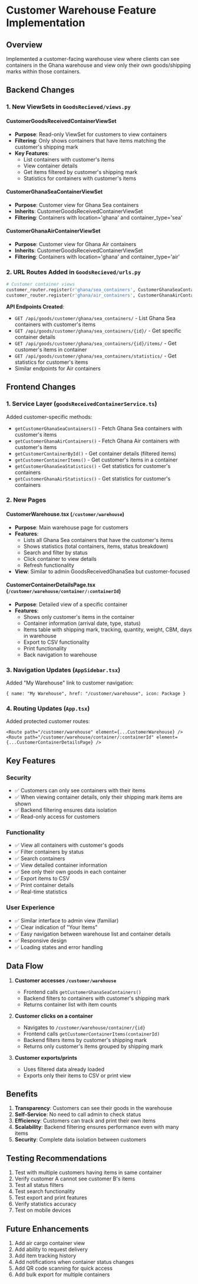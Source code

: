 # Customer Warehouse Feature Implementation

## Overview
Implemented a customer-facing warehouse view where clients can see containers in the Ghana warehouse and view only their own goods/shipping marks within those containers.

## Backend Changes

### 1. New ViewSets in `GoodsRecieved/views.py`

#### CustomerGoodsReceivedContainerViewSet
- **Purpose**: Read-only ViewSet for customers to view containers
- **Filtering**: Only shows containers that have items matching the customer's shipping mark
- **Key Features**:
  - List containers with customer's items
  - View container details
  - Get items filtered by customer's shipping mark
  - Statistics for containers with customer's items

#### CustomerGhanaSeaContainerViewSet
- **Purpose**: Customer view for Ghana Sea containers
- **Inherits**: CustomerGoodsReceivedContainerViewSet
- **Filtering**: Containers with location='ghana' and container_type='sea'

#### CustomerGhanaAirContainerViewSet  
- **Purpose**: Customer view for Ghana Air containers
- **Inherits**: CustomerGoodsReceivedContainerViewSet
- **Filtering**: Containers with location='ghana' and container_type='air'

### 2. URL Routes Added in `GoodsRecieved/urls.py`

```python
# Customer container views
customer_router.register(r'ghana/sea_containers', CustomerGhanaSeaContainerViewSet, basename='customer-ghana-sea-containers')
customer_router.register(r'ghana/air_containers', CustomerGhanaAirContainerViewSet, basename='customer-ghana-air-containers')
```

**API Endpoints Created**:
- `GET /api/goods/customer/ghana/sea_containers/` - List Ghana Sea containers with customer's items
- `GET /api/goods/customer/ghana/sea_containers/{id}/` - Get specific container details
- `GET /api/goods/customer/ghana/sea_containers/{id}/items/` - Get customer's items in container
- `GET /api/goods/customer/ghana/sea_containers/statistics/` - Get statistics for customer's items
- Similar endpoints for Air containers

## Frontend Changes

### 1. Service Layer (`goodsReceivedContainerService.ts`)

Added customer-specific methods:
- `getCustomerGhanaSeaContainers()` - Fetch Ghana Sea containers with customer's items
- `getCustomerGhanaAirContainers()` - Fetch Ghana Air containers with customer's items
- `getCustomerContainerById()` - Get container details (filtered items)
- `getCustomerContainerItems()` - Get customer's items in a container
- `getCustomerGhanaSeaStatistics()` - Get statistics for customer's containers
- `getCustomerGhanaAirStatistics()` - Get statistics for customer's containers

### 2. New Pages

#### CustomerWarehouse.tsx (`/customer/warehouse`)
- **Purpose**: Main warehouse page for customers
- **Features**:
  - Lists all Ghana Sea containers that have the customer's items
  - Shows statistics (total containers, items, status breakdown)
  - Search and filter by status
  - Click container to view details
  - Refresh functionality
- **View**: Similar to admin GoodsReceivedGhanaSea but customer-focused

#### CustomerContainerDetailsPage.tsx (`/customer/warehouse/container/:containerId`)
- **Purpose**: Detailed view of a specific container
- **Features**:
  - Shows only customer's items in the container
  - Container information (arrival date, type, status)
  - Items table with shipping mark, tracking, quantity, weight, CBM, days in warehouse
  - Export to CSV functionality
  - Print functionality
  - Back navigation to warehouse

### 3. Navigation Updates (`AppSidebar.tsx`)

Added "My Warehouse" link to customer navigation:
```tsx
{ name: "My Warehouse", href: "/customer/warehouse", icon: Package }
```

### 4. Routing Updates (`App.tsx`)

Added protected customer routes:
```tsx
<Route path="/customer/warehouse" element={...CustomerWarehouse} />
<Route path="/customer/warehouse/container/:containerId" element={...CustomerContainerDetailsPage} />
```

## Key Features

### Security
- ✅ Customers can only see containers with their items
- ✅ When viewing container details, only their shipping mark items are shown
- ✅ Backend filtering ensures data isolation
- ✅ Read-only access for customers

### Functionality
- ✅ View all containers with customer's goods
- ✅ Filter containers by status
- ✅ Search containers
- ✅ View detailed container information
- ✅ See only their own goods in each container
- ✅ Export items to CSV
- ✅ Print container details
- ✅ Real-time statistics

### User Experience
- ✅ Similar interface to admin view (familiar)
- ✅ Clear indication of "Your Items"
- ✅ Easy navigation between warehouse list and container details
- ✅ Responsive design
- ✅ Loading states and error handling

## Data Flow

1. **Customer accesses `/customer/warehouse`**
   - Frontend calls `getCustomerGhanaSeaContainers()`
   - Backend filters to containers with customer's shipping mark
   - Returns container list with item counts

2. **Customer clicks on a container**
   - Navigates to `/customer/warehouse/container/{id}`
   - Frontend calls `getCustomerContainerItems(containerId)`
   - Backend filters items by customer's shipping mark
   - Returns only customer's items grouped by shipping mark

3. **Customer exports/prints**
   - Uses filtered data already loaded
   - Exports only their items to CSV or print view

## Benefits

1. **Transparency**: Customers can see their goods in the warehouse
2. **Self-Service**: No need to call admin to check status
3. **Efficiency**: Customers can track and print their own items
4. **Scalability**: Backend filtering ensures performance even with many items
5. **Security**: Complete data isolation between customers

## Testing Recommendations

1. Test with multiple customers having items in same container
2. Verify customer A cannot see customer B's items
3. Test all status filters
4. Test search functionality
5. Test export and print features
6. Verify statistics accuracy
7. Test on mobile devices

## Future Enhancements

1. Add air cargo container view
2. Add ability to request delivery
3. Add item tracking history
4. Add notifications when container status changes
5. Add QR code scanning for quick access
6. Add bulk export for multiple containers

